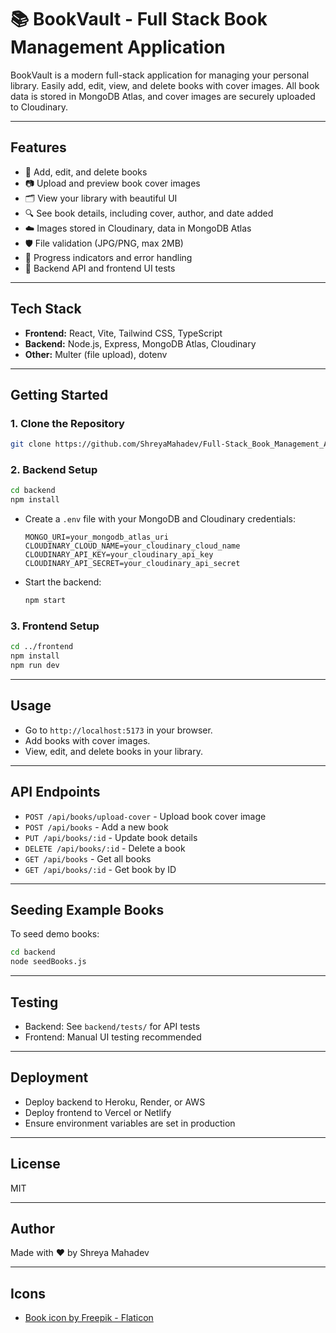 # 📚 BookVault - Full Stack Book Management Application

BookVault is a modern full-stack application for managing your personal library. Easily add, edit, view, and delete books with cover images. All book data is stored in MongoDB Atlas, and cover images are securely uploaded to Cloudinary.

---

## Features
- 📝 Add, edit, and delete books
- 📷 Upload and preview book cover images
- 🗂️ View your library with beautiful UI
- 🔍 See book details, including cover, author, and date added
- ☁️ Images stored in Cloudinary, data in MongoDB Atlas
- 🛡️ File validation (JPG/PNG, max 2MB)
- 🚦 Progress indicators and error handling
- 🧪 Backend API and frontend UI tests

---

## Tech Stack
- **Frontend:** React, Vite, Tailwind CSS, TypeScript
- **Backend:** Node.js, Express, MongoDB Atlas, Cloudinary
- **Other:** Multer (file upload), dotenv

---

## Getting Started

### 1. Clone the Repository
```bash
git clone https://github.com/ShreyaMahadev/Full-Stack_Book_Management_Application.git
```

### 2. Backend Setup
```bash
cd backend
npm install
```
- Create a `.env` file with your MongoDB and Cloudinary credentials:
  ```env
  MONGO_URI=your_mongodb_atlas_uri
  CLOUDINARY_CLOUD_NAME=your_cloudinary_cloud_name
  CLOUDINARY_API_KEY=your_cloudinary_api_key
  CLOUDINARY_API_SECRET=your_cloudinary_api_secret
  ```
- Start the backend:
  ```bash
  npm start
  ```

### 3. Frontend Setup
```bash
cd ../frontend
npm install
npm run dev
```

---

## Usage
- Go to `http://localhost:5173` in your browser.
- Add books with cover images.
- View, edit, and delete books in your library.

---

## API Endpoints
- `POST /api/books/upload-cover` - Upload book cover image
- `POST /api/books` - Add a new book
- `PUT /api/books/:id` - Update book details
- `DELETE /api/books/:id` - Delete a book
- `GET /api/books` - Get all books
- `GET /api/books/:id` - Get book by ID

---

## Seeding Example Books
To seed demo books:
```bash
cd backend
node seedBooks.js
```

---

## Testing
- Backend: See `backend/tests/` for API tests
- Frontend: Manual UI testing recommended

---

## Deployment
- Deploy backend to Heroku, Render, or AWS
- Deploy frontend to Vercel or Netlify
- Ensure environment variables are set in production

---

## License
MIT

---

## Author
Made with ❤️ by Shreya Mahadev

---

## Icons
- [Book icon by Freepik - Flaticon](https://www.flaticon.com/free-icons/book)
